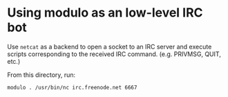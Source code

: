# Using modulo as an low-level IRC bot

Use `netcat` as a backend to open a socket to an IRC server and execute scripts 
corresponding to the received IRC command. (e.g. PRIVMSG, QUIT, etc.)

From this directory, run:

    modulo . /usr/bin/nc irc.freenode.net 6667
